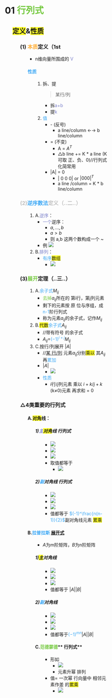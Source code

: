 <div style="float: left; width: 64%; padding: 1%;">

# **01** <span style="color:#75c940;">**行列式**</span>

<ul>

## <span style="background-color:#ffff26;">定义</span>&<span style="background-color:#ffff26;">性质</span>

<ul>

### **(1)**<span style="color:#75c940;"> </span><span style="color:#ffaf38;">本质</span>定义（1st

<ul>

- n维向量所围成的 <span style="color:#797ec9;">V</span>



#### <span style="color:#3da8f5;">性质</span>

<ul>

1.  拆、提
    > 某行/列
    - 拆<span style="color:#797ec9;">a+b</span>
    - 提<span style="color:#797ec9;">k</span>
2.  <span style="color:#3da8f5;">值</span>
    - \- (反号)
        - a line/column  ←→ b line/column
    - = (不变)
        - A = $A^T$​​​
        - △b line += K \* a line (K可取 正、负、0)//行列式化简常用
    - |A| = 0
        - | 0 0 0| or $| 0 0 0|^T$​​​​​​​​​​
        - a line /column = K \* b line/column

</ul>
</ul>

###  <span style="color: silver;">(2)<span style="color:#3da8f5;">逆序数法</span>定义（..二..）

<ul>

1.  A.<span style="color:#797ec9;">逆序</span>：
    - <span style="color:#797ec9;">一个</span>逆序：
        - $a,...,b$​​​​​​​
        - $a>b$​​​
        - 则 a,b 这两个数构成一个 ~
    - 例
        ![](https://api2.mubu.com/v3/document_image/af77239c-f040-4685-a0ee-834a6f9e6f7f-15201174.jpg)
2.  B.<span style="color:#797ec9;">排列</span>：
    - <span style="color:#3da8f5;">有序</span><span style="background-color:#ffff26;">数组</span>
        - ![](https://api2.mubu.com/v3/document_image/4841fcdc-ea2f-41fd-af74-d87b969a58ba-15201174.jpg)

</ul>

### **(3)**<span style="color:#75c940;">展开</span>定理（..三..）

<ul>

1.  A.<span style="color:#3da8f5;">余子式</span>$M_{ij}$​​​​​​
    - <span style="color:#75c940;">去掉</span>$a_{ij}$​​​​​​ 所在的 第i行，第j列元素
    - 剩下的元素按 原 位与序组，成<span style="color:#3da8f5;">n-1</span>阶行列式
    - 称为元素$a_{ij}$​​​​​​的余子式，记作$M_{ij}$​​​​​​
2.  B.<span style="background-color:#ffff26;">代数</span><span style="color:#3da8f5;">余子式</span>$A_{ij}$​​​​​​
    - //带有符号 的余子式
    - $A_{ij}$=<span style="color:#3da8f5;">$(-1)^{i+j}$</span>​​​​​​​​​​ $M_{ij}$​​​​​​
3.  C.按行/列展开 $|A|$​​​
    - //<u>某 行/列</u> 元素$a_{ij}$​​​​​​ 分别<span style="background-color:#ffff26;">乘以</span> 其$A_{ij}$​​​​​​ 再<span style="color:#3da8f5;">累加</span>
    - $|A|$​​​
        - ![](https://api2.mubu.com/v3/document_image/b1cdd50c-32c5-4846-81b7-94de2286fe14-15201174.jpg)
    - <span style="color:#3da8f5;">性质</span>
        - $i$​行/$j$​列元素 乘以 $i+k$​​​/$j+k$​​​ (k≠0)元素 再求和 = 0

</ul>

### **△4类重要的行列式**

<ul>

#### **A.**<span style="background-color:#ffff26;">**对角**</span>**线：**

<ul>

##### **1)**<span style="color:#797ec9;">**主**</span><span style="background-color:#ffff26;">**对角**</span>**线 行列式**

<ul>

- ![](https://api2.mubu.com/v3/document_image/789dffb0-d59a-41fd-a0af-4d5919f0c677-15201174.jpg)
- ![](https://api2.mubu.com/v3/document_image/5e69bf10-7f38-4601-89c0-496ca98394e8-15201174.jpg)
- ![](https://api2.mubu.com/v3/document_image/751b19d1-446e-40be-9f59-5e1397722d33-15201174.jpg)
- 取值都等于
    - ![](https://api2.mubu.com/v3/document_image/1db695ed-77f5-484d-b1f0-e0b765b727c2-15201174.jpg)

</ul>

##### **2)**<span style="color:#3da8f5;">**副**</span>**对角线 行列式**

<ul>

- ![](https://api2.mubu.com/v3/document_image/a4fd60f9-973b-4d58-b7b3-b243ec2dc854-15201174.jpg)
- ![](https://api2.mubu.com/v3/document_image/9d84fedc-97ff-4e46-935a-4c9cf8a6e864-15201174.jpg)
- ![](https://api2.mubu.com/v3/document_image/cf5d337b-a2d5-43fe-82ef-fcac8088275b-15201174.jpg)
- 值都等于 <span style="color:#3da8f5;">$(-1)^\frac{n(n-1)}{2}$</span>​​​​​​​​​​​​​​​​​​​​​<span style="color:#3da8f5;"> </span>副对角线元素 <span style="background-color:#ffff26;">累乘</span>

</ul>

</ul>

#### **B.**<span style="color:#3da8f5;">拉普拉斯</span> <u>展开式</u>

<ul>

- $A$​为m阶矩阵，$B$​为n阶矩阵

##### **1)**<span style="background-color:#ffff26;">**主**</span>**对角线**

<ul>

- ![](https://api2.mubu.com/v3/document_image/a8f07bb7-1ae8-4bc5-8d74-116eac3ab8b7-15201174.jpg)
- ![](https://api2.mubu.com/v3/document_image/41a2d53c-d62d-4c4b-b5f9-38b758ba7362-15201174.jpg)
- ![](https://api2.mubu.com/v3/document_image/e8f9ea76-6aaa-4438-9089-0fc8432ffaa4-15201174.jpg)
- 值都等于 $|A||B|$​​​​​​

</ul>

##### **2)**<span style="color:#3da8f5;">**副**</span>**对角线**

<ul>

- ![](https://api2.mubu.com/v3/document_image/020cdb9e-fe64-45a0-ad32-757fa3ae3a6f-15201174.jpg)
- ![](https://api2.mubu.com/v3/document_image/87044573-46f7-4f03-9808-4e06d98e6ca4-15201174.jpg)
- ![](https://api2.mubu.com/v3/document_image/6f8efbae-2929-40ed-a0c8-423cb41a7c62-15201174.jpg)
- 值都等于<span style="color:#3da8f5;">$(-1)^{mn}$</span>​​​​​​​​​ $|A||B|$​​​​​​

</ul>

#### **C.**<span style="color:#75c940;">**范德蒙德**</span>** 行列式**

<ul>

- 形如
    - ![](https://api2.mubu.com/v3/document_image/5e5dc993-49e5-480e-bca8-69042f3cf6c1-15201174.jpg)
    - 元素升幂 排列
- 值= 一次幂 行向量中 相邻元素作差 的<span style="background-color:#ffff26;">累乘</span>
    - ![](https://api2.mubu.com/v3/document_image/25aae829-4bba-46a7-9658-10a9698439be-15201174.jpg)

</ul>

</ul>

</ul>

</div>
<div style="float: right; width: 26%; padding: 1%;">

</div>
<div style="clear: both;"></div>
